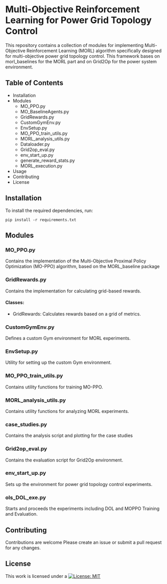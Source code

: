 # Multi-Objective Reinforcement Learning for Power Grid Topology Control

This repository contains a collection of modules for implementing Multi-Objective Reinforcement Learning (MORL) algorithm specifically designed for multi-objective power grid topology control. This framework bases on morl_baselines for the MORL part and on Grid2Op for the power system environment.

## Table of Contents
- Installation
- Modules
  - MO_PPO.py
  - MO_BaselineAgents.py
  - GridRewards.py
  - CustomGymEnv.py
  - EnvSetup.py
  - MO_PPO_train_utils.py
  - MORL_analysis_utils.py
  - Dataloader.py
  - Grid2op_eval.py
  - env_start_up.py
  - generate_reward_stats.py
  - MORL_execution.py
- Usage
- Contributing
- License

## Installation

To install the required dependencies, run:

```
pip install -r requirements.txt
```

## Modules

### MO_PPO.py
Contains the implementation of the Multi-Objective Proximal Policy Optimization (MO-PPO) algorithm, based on the MORL_baseline package

### GridRewards.py
Contains the implementation for calculating grid-based rewards.

#### Classes:
- GridRewards: Calculates rewards based on a grid of metrics.

### CustomGymEnv.py
Defines a custom Gym environment for MORL experiments.

### EnvSetup.py
Utility for setting up the custom Gym environment.

### MO_PPO_train_utils.py
Contains utility functions for training MO-PPO.

### MORL_analysis_utils.py
Contains utility functions for analyzing MORL experiments.

### case_studies.py 
Contains the analysis script and plotting for the case studies

### Grid2op_eval.py
Contains the evaluation script for Grid2Op environment.

### env_start_up.py
Sets up the environment for power grid topology control experiments.

### ols_DOL_exe.py 
Starts and proceeds the experiments including DOL and MOPPO Training and Evaluation. 


## Contributing
Contributions are welcome Please create an issue or submit a pull request for any changes.

## License
   
This work is licensed under a
[![License: MIT](https://img.shields.io/badge/License-MIT-yellow.svg)](https://opensource.org/licenses/MIT)
